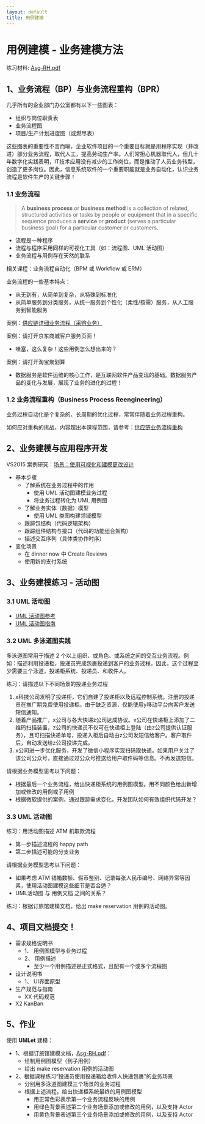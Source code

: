 ```yaml
---
layout: default
title: 用例建模
---
```


# 用例建模 - 业务建模方法

练习材料: [Asg-RH.pdf](material/Asg_RH.pdf)

## 1、业务流程（BP）与业务流程重构（BPR）

几乎所有的企业部门办公室都有以下一些图表：

* 组织与岗位职责表
* 业务流程图
* 项目/生产计划进度图（或燃尽表）

这些图表的重要性不言而喻，企业软件项目的一个重要目标就是用程序实现（并改进）部分业务流程，取代人工，提高劳动生产率。人们常担心机器取代人，但几十年数字化实践表明，IT技术应用没有减少的工作岗位，而是推动了人员业务转型，创造了更多岗位。因此，信息系统软件的一个重要职能就是业务自动化，认识业务流程是软件生产的关键步骤！

### 1.1 业务流程

> A **business process** or **business method** is a collection of related, structured activities or tasks by people or equipment that in a specific sequence produces a **service** or **product** (serves a particular business goal) for a particular customer or customers.

* 流程是一种程序
* 流程与程序采用同样的可视化工具（如：流程图、UML 活动图）
* 业务流程与用例存在天然的联系

相关课程：业务流程自动化（BPM 或 Workflow 或 ERM）

业务流程的一些基本特点：

* 从无到有，从简单到复杂，从特殊到标准化
* 从简单服务到分类服务，从统一服务到个性化（柔性/按需）服务，从人工服务到智能服务

案例：[供应链详细业务流程（采购业务）](https://wenku.baidu.com/view/45071421050876323012129a.html)

案例：请打开京东商城客户服务页面！

* 哇塞，这么复杂！这些用例怎么想出来的？

案例：请打开淘宝聚划算

* 数据服务是软件运维的核心工作，是互联网软件产品变现的基础。数据服务产品的变化与发展，展现了业务的进化的过程！

### 1.2 业务流程重构（Business Process Reengineering）

业务过程自动化是个复杂的、长周期的优化过程，常常伴随着业务过程重构。

如何应对重构的挑战，内容超出本课程范围，请参考：[供应链业务流程重构](https://wenku.baidu.com/view/6224196f4a35eefdc8d376eeaeaad1f34793116e.html)


## 2、业务建模与应用程序开发

VS2015 案例研究：[场景：使用可视化和建模更改设计](https://docs.microsoft.com/zh-cn/visualstudio/modeling/scenario-change-your-design-using-visualization-and-modeling?view=vs-2015)

* 基本步骤
    - 了解系统在业务过程中的作用
        - 使用 UML 活动图建模业务过程
        - 将业务过程转化为 UML 用例图
    - 了解业务实体（数据）模型
        - 使用 UML 类图构建领域模型
    - 跟踪包结构（代码逻辑架构）
    - 跟踪组件结构与接口（代码的功能组合架构）
    - 描述交互序列（具体类协作时序）
* 变化场景
    - 在 dinner now 中 Create Reviews
    - 使用新的支付系统


## 3、业务建模练习 - 活动图

### 3.1 UML 活动图

* [UML 活动图参考](https://docs.microsoft.com/zh-cn/visualstudio/modeling/uml-activity-diagrams-reference?view=vs-2015)
* [UML 活动图指南](https://docs.microsoft.com/zh-cn/visualstudio/modeling/uml-activity-diagrams-guidelines?view=vs-2015)

### 3.2 UML 多泳道图实践

多泳道图常用于描述 2 个以上组织、或角色、或系统之间的交互业务流程。例如：描述利用投递柜，投递员完成包裹投递到客户的业务过程。因此，这个过程至少需要三个泳道，投递柜系统、投递员、和收件人。

练习：请描述以下不同场景的投递业务过程

1. x科技公司发明了投递柜，它们自建了投递柜以及远程控制系统。注册的投递员在推广期免费使用投递柜。由于缺乏资源，仅能使用y移动平台向客户发送短信通知。
2. 随着产品推广，x公司与各大快递z公司达成协议。x公司在快递柜上添加了二维码扫描装置，z公司的快递员不仅可在快递柜上登陆（由z公司提供认证服务），且可扫描快递单号，投递入柜后自动由z公司发短信给客户。客户取件后，自动发送给z公司投递完成。
3. x公司进一步优化服务，开发了微信小程序实现扫码取快递。如果用户关注了该公司公众号，直接通过过公众号推送给用户取件码等信息。不再发送短信。

请根据业务模型思考以下问题：

* 根据最后一个业务流程，给出快递柜系统的用例图模型。用不同颜色给出新增加或修改的用例或子用例
* 根据微软提供的案例，通过跟踪需求变化，开发团队如何有效组织代码开发？

### 3.3 UML 活动图

练习：用活动图描述 ATM 机取款流程

* 第一步描述流程的  happy path 
* 第二步描述可能的分支业务

请根据业务模型思考以下问题：

* 如果考虑 ATM 钱箱数额、假币鉴别、记录每张人民币编号、网络异常等因素，使用活动图建模这些细节是否合适？
* UML活动图 与 用例文档 之间的关系？

练习：根据订旅馆建模文档，给出 make reservation 用例的活动图。

## 4、项目文档提交！

* 需求规格说明书
    - 1、 用例图模型与业务过程
    - 2、 用例描述
        - 至少一个用例描述是正式格式，且配有一个或多个流程图
* 设计说明书
    - 1、 UI界面原型
* 生产规范与指南
    - XX 代码规范
* X2 KanBan

## 5、作业

使用 **UMLet** 建模：

* 1、根据订旅馆建模文档，[Asg-RH.pdf](material/Asg_RH.pdf)：
    - 绘制用例图模型（到子用例）
    - 给出 make reservation 用例的活动图
* 2、根据课程练习“投递员使用投递箱给收件人快递包裹”的业务场景
    - 分别用多泳道图建模三个场景的业务过程
    - 根据上述流程，给出快递柜系统最终的用例图模型
        - 用正常色彩表示第一个业务流程反映的用例
        - 用绿色背景表述第二个业务场景添加或修改的用例，以及支持 Actor
        - 用黄色背景表述第三个业务场景添加或修改的用例，以及支持 Actor










